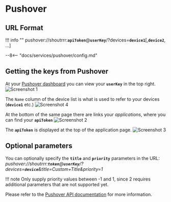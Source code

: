 # Pushover

## URL Format

!!! info ""
    pushover://shoutrrr:__`apiToken`__@__`userKey`__/?devices=__`device1`__[,__`device2`__, ...]

--8<-- "docs/services/pushover/config.md"

## Getting the keys from Pushover

At your [Pushover dashboard](https://pushover.net/) you can view your __`userKey`__ in the top right.  
![Screenshot 1](pushover/po-1.png)

The `Name` column of the device list is what is used to refer to your devices (__`device1`__ etc.)
![Screenshot 4](pushover/po-4.png)

At the bottom of the same page there are links your _applications_, where you can find your __`apiToken`__
![Screenshot 2](pushover/po-2.png)

The __`apiToken`__ is displayed at the top of the application page.
![Screenshot 3](pushover/po-3.png)

## Optional parameters

You can optionally specify the __`title`__ and __`priority`__ parameters in the URL:  
_pushover://shoutrrr:__`token`__@__`userKey`__/?devices=__`device`__&title=Custom+Title&priority=1_

!!! note
    Only supply priority values between -1 and 1, since 2 requires additional parameters that are not supported yet.

Please refer to the [Pushover API documentation](https://pushover.net/api#messages) for more information.  
